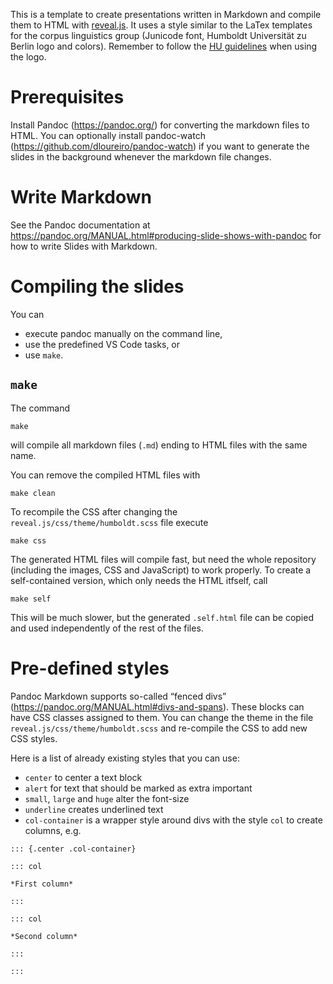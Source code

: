 This is a template to create presentations written in Markdown and compile them
to HTML with [reveal.js](https://revealjs.com/).
It uses a style similar to the LaTex templates for the corpus linguistics group (Junicode font, Humboldt Universität zu Berlin logo and colors).
Remember to follow the [HU guidelines](https://www.hu-berlin.de/de/hu-intern/design/downloads/logo/standardseite) when using the logo.

# Prerequisites

Install Pandoc (https://pandoc.org/) for converting the markdown files to HTML.
You can optionally install pandoc-watch (https://github.com/dloureiro/pandoc-watch) if you want to generate the slides in the background whenever the markdown file changes.

# Write Markdown

See the Pandoc documentation at https://pandoc.org/MANUAL.html#producing-slide-shows-with-pandoc for how to write Slides with Markdown.

# Compiling the slides

You can 
* execute pandoc manually on the command line, 
* use the predefined VS Code tasks, or 
* use `make`.

## `make`

The command
```
make
```
will compile all markdown files (`.md`) ending to HTML files with the same name.

You can remove the compiled HTML files with
```
make clean
```

To recompile the CSS after changing the `reveal.js/css/theme/humboldt.scss` file execute
```
make css
```

The generated HTML files will compile fast, but need the whole repository (including the images, CSS and JavaScript) to work properly. 
To create a self-contained version, which only needs the HTML itfself, call
```
make self
```
This will be much slower, but the generated `.self.html` file can be copied and
used independently of the rest of the files.

# Pre-defined styles

Pandoc Markdown supports so-called “fenced divs” (https://pandoc.org/MANUAL.html#divs-and-spans). These blocks can have CSS classes assigned to them.
You can change the theme in the file  `reveal.js/css/theme/humboldt.scss` and re-compile the CSS to add new CSS styles.

Here is a list of already existing styles that you can use:

- `center` to center a text block
- `alert` for text that should be marked as extra important
- `small`, `large` and `huge` alter the font-size
- `underline` creates underlined text
- `col-container` is a wrapper style around divs with the style `col` to create columns, e.g.
```
::: {.center .col-container}

::: col

*First column*

::: 

::: col

*Second column*

:::

:::
```

